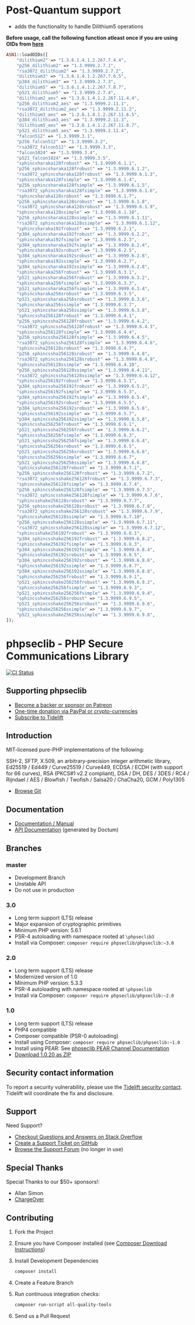 # Post-Quantum support
- adds the functionality to handle Dilithium5 operations

**Before usage, call the following function atleast once if you are using OIDs from [here](https://github.com/open-quantum-safe/oqs-provider/blob/main/ALGORITHMS.md#oids)**
```php
ASN1::loadOIDs([
    "dilithium2" => "1.3.6.1.4.1.2.267.7.4.4",
    "p256_dilithium2" => "1.3.9999.2.7.1",
    "rsa3072_dilithium2" => "1.3.9999.2.7.2",
    "dilithium3" => "1.3.6.1.4.1.2.267.7.6.5",
    "p384_dilithium3" => "1.3.9999.2.7.3",
    "dilithium5" => "1.3.6.1.4.1.2.267.7.8.7",
    "p521_dilithium5" => "1.3.9999.2.7.4",
    "dilithium2_aes" => "1.3.6.1.4.1.2.267.11.4.4",
    "p256_dilithium2_aes" => "1.3.9999.2.11.1",
    "rsa3072_dilithium2_aes" => "1.3.9999.2.11.2",
    "dilithium3_aes" => "1.3.6.1.4.1.2.267.11.6.5",
    "p384_dilithium3_aes" => "1.3.9999.2.11.3",
    "dilithium5_aes" => "1.3.6.1.4.1.2.267.11.8.7",
    "p521_dilithium5_aes" => "1.3.9999.2.11.4",
    "falcon512" => "1.3.9999.3.1",
    "p256_falcon512" => "1.3.9999.3.2",
    "rsa3072_falcon512" => "1.3.9999.3.3",
    "falcon1024" => "1.3.9999.3.4",
    "p521_falcon1024" => "1.3.9999.3.5",
    "sphincsharaka128frobust" => "1.3.9999.6.1.1",
    "p256_sphincsharaka128frobust" => "1.3.9999.6.1.2",
    "rsa3072_sphincsharaka128frobust" => "1.3.9999.6.1.3",
    "sphincsharaka128fsimple" => "1.3.9999.6.1.4",
    "p256_sphincsharaka128fsimple" => "1.3.9999.6.1.5",
    "rsa3072_sphincsharaka128fsimple" => "1.3.9999.6.1.6",
    "sphincsharaka128srobust" => "1.3.9999.6.1.7",
    "p256_sphincsharaka128srobust" => "1.3.9999.6.1.8",
    "rsa3072_sphincsharaka128srobust" => "1.3.9999.6.1.9",
    "sphincsharaka128ssimple" => "1.3.9999.6.1.10",
    "p256_sphincsharaka128ssimple" => "1.3.9999.6.1.11",
    "rsa3072_sphincsharaka128ssimple" => "1.3.9999.6.1.12",
    "sphincsharaka192frobust" => "1.3.9999.6.2.1",
    "p384_sphincsharaka192frobust" => "1.3.9999.6.2.2",
    "sphincsharaka192fsimple" => "1.3.9999.6.2.3",
    "p384_sphincsharaka192fsimple" => "1.3.9999.6.2.4",
    "sphincsharaka192srobust" => "1.3.9999.6.2.5",
    "p384_sphincsharaka192srobust" => "1.3.9999.6.2.6",
    "sphincsharaka192ssimple" => "1.3.9999.6.2.7",
    "p384_sphincsharaka192ssimple" => "1.3.9999.6.2.8",
    "sphincsharaka256frobust" => "1.3.9999.6.3.1",
    "p521_sphincsharaka256frobust" => "1.3.9999.6.3.2",
    "sphincsharaka256fsimple" => "1.3.9999.6.3.3",
    "p521_sphincsharaka256fsimple" => "1.3.9999.6.3.4",
    "sphincsharaka256srobust" => "1.3.9999.6.3.5",
    "p521_sphincsharaka256srobust" => "1.3.9999.6.3.6",
    "sphincsharaka256ssimple" => "1.3.9999.6.3.7",
    "p521_sphincsharaka256ssimple" => "1.3.9999.6.3.8",
    "sphincssha256128frobust" => "1.3.9999.6.4.1",
    "p256_sphincssha256128frobust" => "1.3.9999.6.4.2",
    "rsa3072_sphincssha256128frobust" => "1.3.9999.6.4.3",
    "sphincssha256128fsimple" => "1.3.9999.6.4.4",
    "p256_sphincssha256128fsimple" => "1.3.9999.6.4.5",
    "rsa3072_sphincssha256128fsimple" => "1.3.9999.6.4.6",
    "sphincssha256128srobust" => "1.3.9999.6.4.7",
    "p256_sphincssha256128srobust" => "1.3.9999.6.4.8",
    "rsa3072_sphincssha256128srobust" => "1.3.9999.6.4.9",
    "sphincssha256128ssimple" => "1.3.9999.6.4.10",
    "p256_sphincssha256128ssimple" => "1.3.9999.6.4.11",
    "rsa3072_sphincssha256128ssimple" => "1.3.9999.6.4.12",
    "sphincssha256192frobust" => "1.3.9999.6.5.1",
    "p384_sphincssha256192frobust" => "1.3.9999.6.5.2",
    "sphincssha256192fsimple" => "1.3.9999.6.5.3",
    "p384_sphincssha256192fsimple" => "1.3.9999.6.5.4",
    "sphincssha256192srobust" => "1.3.9999.6.5.5",
    "p384_sphincssha256192srobust" => "1.3.9999.6.5.6",
    "sphincssha256192ssimple" => "1.3.9999.6.5.7",
    "p384_sphincssha256192ssimple" => "1.3.9999.6.5.8",
    "sphincssha256256frobust" => "1.3.9999.6.6.1",
    "p521_sphincssha256256frobust" => "1.3.9999.6.6.2",
    "sphincssha256256fsimple" => "1.3.9999.6.6.3",
    "p521_sphincssha256256fsimple" => "1.3.9999.6.6.4",
    "sphincssha256256srobust" => "1.3.9999.6.6.5",
    "p521_sphincssha256256srobust" => "1.3.9999.6.6.6",
    "sphincssha256256ssimple" => "1.3.9999.6.6.7",
    "p521_sphincssha256256ssimple" => "1.3.9999.6.6.8",
    "sphincsshake256128frobust" => "1.3.9999.6.7.1",
    "p256_sphincsshake256128frobust" => "1.3.9999.6.7.2",
    "rsa3072_sphincsshake256128frobust" => "1.3.9999.6.7.3",
    "sphincsshake256128fsimple" => "1.3.9999.6.7.4",
    "p256_sphincsshake256128fsimple" => "1.3.9999.6.7.5",
    "rsa3072_sphincsshake256128fsimple" => "1.3.9999.6.7.6",
    "sphincsshake256128srobust" => "1.3.9999.6.7.7",
    "p256_sphincsshake256128srobust" => "1.3.9999.6.7.8",
    "rsa3072_sphincsshake256128srobust" => "1.3.9999.6.7.9",
    "sphincsshake256128ssimple" => "1.3.9999.6.7.10",
    "p256_sphincsshake256128ssimple" => "1.3.9999.6.7.11",
    "rsa3072_sphincsshake256128ssimple" => "1.3.9999.6.7.12",
    "sphincsshake256192frobust" => "1.3.9999.6.8.1",
    "p384_sphincsshake256192frobust" => "1.3.9999.6.8.2",
    "sphincsshake256192fsimple" => "1.3.9999.6.8.3",
    "p384_sphincsshake256192fsimple" => "1.3.9999.6.8.4",
    "sphincsshake256192srobust" => "1.3.9999.6.8.5",
    "p384_sphincsshake256192srobust" => "1.3.9999.6.8.6",
    "sphincsshake256192ssimple" => "1.3.9999.6.8.7",
    "p384_sphincsshake256192ssimple" => "1.3.9999.6.8.8",
    "sphincsshake256256frobust" => "1.3.9999.6.9.1",
    "p521_sphincsshake256256frobust" => "1.3.9999.6.9.2",
    "sphincsshake256256fsimple" => "1.3.9999.6.9.3",
    "p521_sphincsshake256256fsimple" => "1.3.9999.6.9.4",
    "sphincsshake256256srobust" => "1.3.9999.6.9.5",
    "p521_sphincsshake256256srobust" => "1.3.9999.6.9.6",
    "sphincsshake256256ssimple" => "1.3.9999.6.9.7",
    "p521_sphincsshake256256ssimple" => "1.3.9999.6.9.8",
]);
```

# phpseclib - PHP Secure Communications Library

[![CI Status](https://github.com/phpseclib/phpseclib/actions/workflows/ci.yml/badge.svg?branch=master&event=push "CI Status")](https://github.com/phpseclib/phpseclib/actions/workflows/ci.yml?query=branch%3Amaster)

## Supporting phpseclib

- [Become a backer or sponsor on Patreon](https://www.patreon.com/phpseclib)
- [One-time donation via PayPal or crypto-currencies](http://sourceforge.net/donate/index.php?group_id=198487)
- [Subscribe to Tidelift](https://tidelift.com/subscription/pkg/packagist-phpseclib-phpseclib?utm_source=packagist-phpseclib-phpseclib&utm_medium=referral&utm_campaign=readme)

## Introduction

MIT-licensed pure-PHP implementations of the following:

SSH-2, SFTP, X.509, an arbitrary-precision integer arithmetic library, Ed25519 / Ed449 / Curve25519 / Curve449, ECDSA / ECDH (with support for 66 curves), RSA (PKCS#1 v2.2 compliant), DSA / DH, DES / 3DES / RC4 / Rijndael / AES / Blowfish / Twofish / Salsa20 / ChaCha20, GCM / Poly1305

* [Browse Git](https://github.com/phpseclib/phpseclib)

## Documentation

* [Documentation / Manual](https://phpseclib.com/)
* [API Documentation](https://api.phpseclib.com/master/) (generated by Doctum)

## Branches

### master

* Development Branch
* Unstable API
* Do not use in production

### 3.0

* Long term support (LTS) release
* Major expansion of cryptographic primitives
* Minimum PHP version: 5.6.1
* PSR-4 autoloading with namespace rooted at `\phpseclib3`
* Install via Composer: `composer require phpseclib/phpseclib:~3.0`

### 2.0

* Long term support (LTS) release
* Modernized version of 1.0
* Minimum PHP version: 5.3.3
* PSR-4 autoloading with namespace rooted at `\phpseclib`
* Install via Composer: `composer require phpseclib/phpseclib:~2.0`

### 1.0

* Long term support (LTS) release
* PHP4 compatible
* Composer compatible (PSR-0 autoloading)
* Install using Composer: `composer require phpseclib/phpseclib:~1.0`
* Install using PEAR: See [phpseclib PEAR Channel Documentation](http://phpseclib.sourceforge.net/pear.htm)
* [Download 1.0.20 as ZIP](http://sourceforge.net/projects/phpseclib/files/phpseclib1.0.20.zip/download)

## Security contact information

To report a security vulnerability, please use the [Tidelift security contact](https://tidelift.com/security). Tidelift will coordinate the fix and disclosure.

## Support

Need Support?

* [Checkout Questions and Answers on Stack Overflow](http://stackoverflow.com/questions/tagged/phpseclib)
* [Create a Support Ticket on GitHub](https://github.com/phpseclib/phpseclib/issues/new)
* [Browse the Support Forum](http://www.frostjedi.com/phpbb/viewforum.php?f=46) (no longer in use)

## Special Thanks

Special Thanks to our $50+ sponsors!:

- Allan Simon
- [ChargeOver](https://chargeover.com/)

## Contributing

1. Fork the Project

2. Ensure you have Composer installed (see [Composer Download Instructions](https://getcomposer.org/download/))

3. Install Development Dependencies
    ```sh
    composer install
    ```

4. Create a Feature Branch

5. Run continuous integration checks:
   ```sh
   composer run-script all-quality-tools
   ```
   
6. Send us a Pull Request
